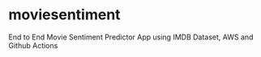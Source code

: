 # moviesentiment
End to End Movie Sentiment Predictor App using IMDB Dataset, AWS and Github Actions
